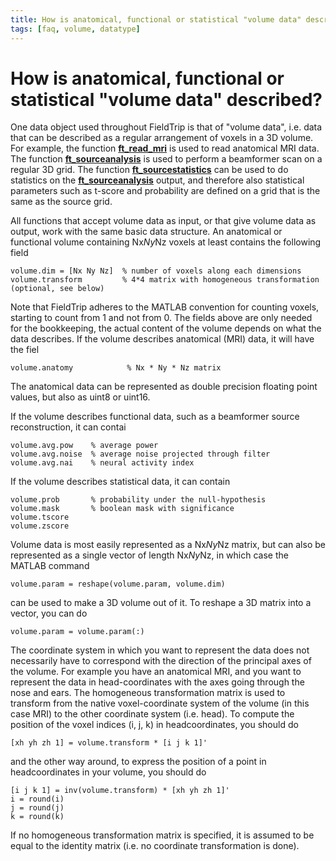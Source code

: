 ```yaml
---
title: How is anatomical, functional or statistical "volume data" described?
tags: [faq, volume, datatype]
---
```


# How is anatomical, functional or statistical "volume data" described?

One data object used throughout FieldTrip is that of "volume data", i.e. data that can be described as a regular arrangement of voxels in a 3D volume. For example, the function **[ft_read_mri](/reference/ft_read_mri)** is used to read anatomical MRI data. The function **[ft_sourceanalysis](/reference/ft_sourceanalysis)** is used to perform a beamformer scan on a regular 3D grid. The function **[ft_sourcestatistics](/reference/ft_sourcestatistics)** can be used to do statistics on the **[ft_sourceanalysis](/reference/ft_sourceanalysis)** output, and therefore also statistical parameters such as t-score and probability are defined on a grid that is the same as the source grid.

All functions that accept volume data as input, or that give volume data as output, work with the same basic data structure. An anatomical or functional volume containing Nx*Ny*Nz voxels at least contains the following field

    volume.dim = [Nx Ny Nz]  % number of voxels along each dimensions
    volume.transform         % 4*4 matrix with homogeneous transformation (optional, see below)

Note that FieldTrip adheres to the MATLAB convention for counting voxels, starting to count from 1 and not from 0. The fields above are only needed for the bookkeeping, the actual content of the volume depends on what the data describes. If the volume describes anatomical (MRI) data, it will have the fiel

    volume.anatomy            % Nx * Ny * Nz matrix

The anatomical data can be represented as double precision floating point values, but also as uint8 or uint16.

If the volume describes functional data, such as a beamformer source reconstruction, it can contai

    volume.avg.pow    % average power
    volume.avg.noise  % average noise projected through filter
    volume.avg.nai    % neural activity index

If the volume describes statistical data, it can contain

    volume.prob       % probability under the null-hypothesis
    volume.mask       % boolean mask with significance
    volume.tscore
    volume.zscore

Volume data is most easily represented as a Nx*Ny*Nz matrix, but can also be represented as a single vector of length Nx*Ny*Nz, in which case the MATLAB command

    volume.param = reshape(volume.param, volume.dim)

can be used to make a 3D volume out of it. To reshape a 3D matrix into a vector, you can do

    volume.param = volume.param(:)

The coordinate system in which you want to represent the data does not necessarily have to correspond with the direction of the principal axes of the volume. For example you have an anatomical MRI, and you want to represent the data in head-coordinates with the axes going through the nose and ears. The homogeneous transformation matrix is used to transform from the native voxel-coordinate system of the volume (in this case MRI) to the other coordinate system (i.e. head). To compute the position of the voxel indices (i, j, k) in headcoordinates, you should do

    [xh yh zh 1] = volume.transform * [i j k 1]'

and the other way around, to express the position of a point in headcoordinates in your volume, you should do

    [i j k 1] = inv(volume.transform) * [xh yh zh 1]'
    i = round(i)
    j = round(j)
    k = round(k)

If no homogeneous transformation matrix is specified, it is assumed to be equal to the identity matrix (i.e. no coordinate transformation is done).
